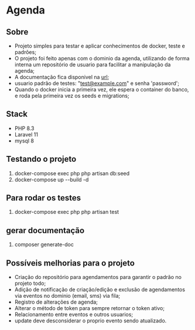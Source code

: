 # Agenda

## Sobre

- Projeto simples para testar e aplicar conhecimentos de docker, teste e padrões;
- O projeto foi feito apenas com o dominio da agenda, utilizando de forma interna um repositório de usuario para facilitar a manipulação da agenda;
- A documentação fica disponivel na [url](http://localhost:8080/api/documentation);
- usuario padrão de testes: "test@example.com" e senha 'password';
- Quando o docker inicia a primeira vez, ele espera o container do banco, e roda pela primeira vez os seeds e migrations;

## Stack

- PHP 8.3
- Laravel 11
- mysql 8

## Testando o projeto

1. docker-compose exec php php artisan db:seed
2. docker-compose up --build -d

## Para rodar os testes

1. docker-compose exec php php artisan test

## gerar documentação

1. composer generate-doc

## Possíveis melhorias para o projeto

- Criação do repositório para agendamentos para garantir o padrão no projeto todo;
- Adição de notificação de criação/edição e exclusão de agendamentos via eventos no dominio (email, sms) via fila;
- Registro de alterações de agenda;
- Alterar o método de token para sempre retornar o token ativo;
- Relacionamento entre eventos e outros usuarios;
- update deve desconsiderar o proprio evento sendo atualizado.
